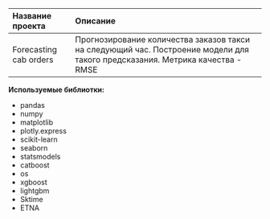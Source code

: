 
| Название проекта | Описание | 
| :---------------------- | :---------------------- |
| Forecasting cab orders | Прогнозирование количества заказов такси на следующий час. Построение модели для такого предсказания. Метрика качества - RMSE|

**Используемые библиотки:**
- pandas
- numpy 
- matplotlib
- plotly.express
- scikit-learn
- seaborn
- statsmodels
- catboost
- os
- xgboost
- lightgbm
- Sktime
- ETNA
